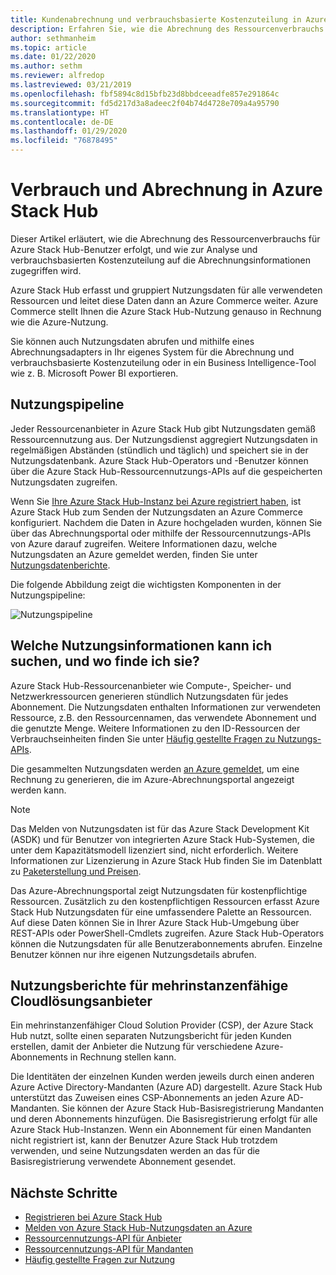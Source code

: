 ```yaml
---
title: Kundenabrechnung und verbrauchsbasierte Kostenzuteilung in Azure Stack Hub
description: Erfahren Sie, wie die Abrechnung des Ressourcenverbrauchs für Azure Stack Hub-Benutzer erfolgt, und wie Sie zur Analyse und verbrauchsbasierten Kostenzuteilung auf die Abrechnungsinformationen zugreifen können.
author: sethmanheim
ms.topic: article
ms.date: 01/22/2020
ms.author: sethm
ms.reviewer: alfredop
ms.lastreviewed: 03/21/2019
ms.openlocfilehash: fbf5894c8d15bfb23d8bbdceeadfe857e291864c
ms.sourcegitcommit: fd5d217d3a8adeec2f04b74d4728e709a4a95790
ms.translationtype: HT
ms.contentlocale: de-DE
ms.lasthandoff: 01/29/2020
ms.locfileid: "76878495"
---
```

# <a name="usage-and-billing-in-azure-stack-hub"></a>Verbrauch und Abrechnung in Azure Stack Hub

Dieser Artikel erläutert, wie die Abrechnung des Ressourcenverbrauchs für Azure Stack Hub-Benutzer erfolgt, und wie zur Analyse und verbrauchsbasierten Kostenzuteilung auf die Abrechnungsinformationen zugegriffen wird.

Azure Stack Hub erfasst und gruppiert Nutzungsdaten für alle verwendeten Ressourcen und leitet diese Daten dann an Azure Commerce weiter. Azure Commerce stellt Ihnen die Azure Stack Hub-Nutzung genauso in Rechnung wie die Azure-Nutzung.

Sie können auch Nutzungsdaten abrufen und mithilfe eines Abrechnungsadapters in Ihr eigenes System für die Abrechnung und verbrauchsbasierte Kostenzuteilung oder in ein Business Intelligence-Tool wie z. B. Microsoft Power BI exportieren.

## <a name="usage-pipeline"></a>Nutzungspipeline

Jeder Ressourcenanbieter in Azure Stack Hub gibt Nutzungsdaten gemäß Ressourcennutzung aus. Der Nutzungsdienst aggregiert Nutzungsdaten in regelmäßigen Abständen (stündlich und täglich) und speichert sie in der Nutzungsdatenbank. Azure Stack Hub-Operators und -Benutzer können über die Azure Stack Hub-Ressourcennutzungs-APIs auf die gespeicherten Nutzungsdaten zugreifen.

Wenn Sie [Ihre Azure Stack Hub-Instanz bei Azure registriert haben](azure-stack-registration.md), ist Azure Stack Hub zum Senden der Nutzungsdaten an Azure Commerce konfiguriert. Nachdem die Daten in Azure hochgeladen wurden, können Sie über das Abrechnungsportal oder mithilfe der Ressourcennutzungs-APIs von Azure darauf zugreifen. Weitere Informationen dazu, welche Nutzungsdaten an Azure gemeldet werden, finden Sie unter [Nutzungsdatenberichte](azure-stack-usage-reporting.md).  

Die folgende Abbildung zeigt die wichtigsten Komponenten in der Nutzungspipeline:

![Nutzungspipeline](media/azure-stack-billing-and-chargeback/usagepipeline.png)

## <a name="what-usage-information-can-i-find-and-how"></a>Welche Nutzungsinformationen kann ich suchen, und wo finde ich sie?

Azure Stack Hub-Ressourcenanbieter wie Compute-, Speicher- und Netzwerkressourcen generieren stündlich Nutzungsdaten für jedes Abonnement. Die Nutzungsdaten enthalten Informationen zur verwendeten Ressource, z.B. den Ressourcennamen, das verwendete Abonnement und die genutzte Menge. Weitere Informationen zu den ID-Ressourcen der Verbrauchseinheiten finden Sie unter [Häufig gestellte Fragen zu Nutzungs-APIs](azure-stack-usage-related-faq.md).

Die gesammelten Nutzungsdaten werden [an Azure gemeldet](azure-stack-usage-reporting.md), um eine Rechnung zu generieren, die im Azure-Abrechnungsportal angezeigt werden kann.

> [!NOTE]  
> Das Melden von Nutzungsdaten ist für das Azure Stack Development Kit (ASDK) und für Benutzer von integrierten Azure Stack Hub-Systemen, die unter dem Kapazitätsmodell lizenziert sind, nicht erforderlich. Weitere Informationen zur Lizenzierung in Azure Stack Hub finden Sie im Datenblatt zu [Paketerstellung und Preisen](https://azure.microsoft.com/mediahandler/files/resourcefiles/5bc3f30c-cd57-4513-989e-056325eb95e1/Azure-Stack-packaging-and-pricing-datasheet.pdf).

Das Azure-Abrechnungsportal zeigt Nutzungsdaten für kostenpflichtige Ressourcen. Zusätzlich zu den kostenpflichtigen Ressourcen erfasst Azure Stack Hub Nutzungsdaten für eine umfassendere Palette an Ressourcen. Auf diese Daten können Sie in Ihrer Azure Stack Hub-Umgebung über REST-APIs oder PowerShell-Cmdlets zugreifen. Azure Stack Hub-Operators können die Nutzungsdaten für alle Benutzerabonnements abrufen. Einzelne Benutzer können nur ihre eigenen Nutzungsdetails abrufen.

## <a name="usage-reporting-for-multi-tenant-cloud-solution-providers"></a>Nutzungsberichte für mehrinstanzenfähige Cloudlösungsanbieter

Ein mehrinstanzenfähiger Cloud Solution Provider (CSP), der Azure Stack Hub nutzt, sollte einen separaten Nutzungsbericht für jeden Kunden erstellen, damit der Anbieter die Nutzung für verschiedene Azure-Abonnements in Rechnung stellen kann.

Die Identitäten der einzelnen Kunden werden jeweils durch einen anderen Azure Active Directory-Mandanten (Azure AD) dargestellt. Azure Stack Hub unterstützt das Zuweisen eines CSP-Abonnements an jeden Azure AD-Mandanten. Sie können der Azure Stack Hub-Basisregistrierung Mandanten und deren Abonnements hinzufügen. Die Basisregistrierung erfolgt für alle Azure Stack Hub-Instanzen. Wenn ein Abonnement für einen Mandanten nicht registriert ist, kann der Benutzer Azure Stack Hub trotzdem verwenden, und seine Nutzungsdaten werden an das für die Basisregistrierung verwendete Abonnement gesendet.

## <a name="next-steps"></a>Nächste Schritte

- [Registrieren bei Azure Stack Hub](azure-stack-registration.md)
- [Melden von Azure Stack Hub-Nutzungsdaten an Azure](azure-stack-usage-reporting.md)
- [Ressourcennutzungs-API für Anbieter](azure-stack-provider-resource-api.md)
- [Ressourcennutzungs-API für Mandanten](azure-stack-tenant-resource-usage-api.md)
- [Häufig gestellte Fragen zur Nutzung](azure-stack-usage-related-faq.md)
